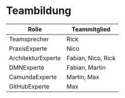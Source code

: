 # Teambildung
| Rolle | Teammitglied |
|--|--|
| Teamsprecher | Rick |
| PraxisExperte | Nico |
| ArchitekturExperte | Fabian, Nico, Rick |
| DMNExperte | Fabian, Martin |
| CamundaExperte | Martin, Max  |
| GitHubExperte | Max |
